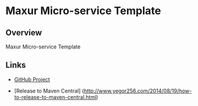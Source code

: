 # Maxur Micro-service Template

## Overview

Maxur Micro-service Template

## Links  

* [GitHub Project](https://github.com/myunusov/maxur-microservice)

* [Release to Maven Central] (http://www.yegor256.com/2014/08/19/how-to-release-to-maven-central.html) 